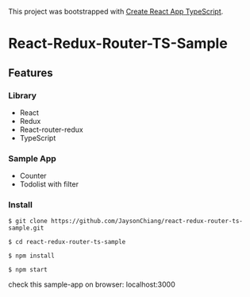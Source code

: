 This project was bootstrapped with [Create React App TypeScript](https://github.com/wmonk/create-react-app-typescript).

# React-Redux-Router-TS-Sample

## Features
### Library
  - React
  - Redux
  - React-router-redux
  - TypeScript
  
### Sample App 
  - Counter
  - Todolist with filter

### Install

```
$ git clone https://github.com/JaysonChiang/react-redux-router-ts-sample.git 

$ cd react-redux-router-ts-sample

$ npm install

$ npm start
```

check this sample-app on browser: localhost:3000
